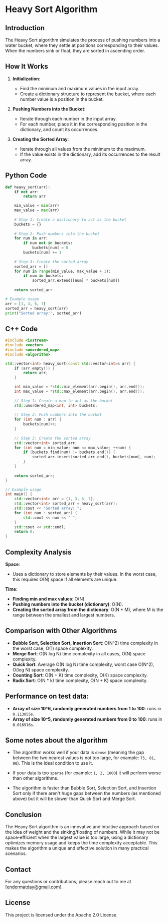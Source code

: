 # Heavy Sort Algorithm

## Introduction
The Heavy Sort algorithm simulates the process of pushing numbers into a water bucket, where they settle at positions corresponding to their values. When the numbers sink or float, they are sorted in ascending order.

## How It Works
1. **Initialization**:
   - Find the minimum and maximum values in the input array.
   - Create a dictionary structure to represent the bucket, where each number value is a position in the bucket.

2. **Pushing Numbers into the Bucket**:
   - Iterate through each number in the input array.
   - For each number, place it in the corresponding position in the dictionary, and count its occurrences.

3. **Creating the Sorted Array**:
   - Iterate through all values from the minimum to the maximum.
   - If the value exists in the dictionary, add its occurrences to the result array.

## Python Code

```python
def heavy_sort(arr):
    if not arr:
        return arr

    min_value = min(arr)
    max_value = max(arr)
    
    # Step 1: Create a dictionary to act as the bucket
    buckets = {}
    
    # Step 2: Push numbers into the bucket
    for num in arr:
        if num not in buckets:
            buckets[num] = 0
        buckets[num] += 1
    
    # Step 3: Create the sorted array
    sorted_arr = []
    for num in range(min_value, max_value + 1):
        if num in buckets:
            sorted_arr.extend([num] * buckets[num])
    
    return sorted_arr

# Example usage
arr = [1, 3, 6, 7]
sorted_arr = heavy_sort(arr)
print("Sorted array:", sorted_arr)
```

## C++ Code
```cpp
#include <iostream>
#include <vector>
#include <unordered_map>
#include <algorithm>

std::vector<int> heavy_sort(const std::vector<int>& arr) {
    if (arr.empty()) {
        return arr;
    }

    int min_value = *std::min_element(arr.begin(), arr.end());
    int max_value = *std::max_element(arr.begin(), arr.end());
    
    // Step 1: Create a map to act as the bucket
    std::unordered_map<int, int> buckets;
    
    // Step 2: Push numbers into the bucket
    for (int num : arr) {
        buckets[num]++;
    }
    
    // Step 3: Create the sorted array
    std::vector<int> sorted_arr;
    for (int num = min_value; num <= max_value; ++num) {
        if (buckets.find(num) != buckets.end()) {
            sorted_arr.insert(sorted_arr.end(), buckets[num], num);
        }
    }
    
    return sorted_arr;
}

// Example usage
int main() {
    std::vector<int> arr = {1, 3, 6, 7};
    std::vector<int> sorted_arr = heavy_sort(arr);
    std::cout << "Sorted array: ";
    for (int num : sorted_arr) {
        std::cout << num << " ";
    }
    std::cout << std::endl;
    return 0;
}
```

## Complexity Analysis
**Space**:
- Uses a dictionary to store elements by their values. In the worst case, this requires O(N) space if all elements are unique.

**Time**:
- **Finding min and max values**: O(N).
- **Pushing numbers into the bucket (dictionary)**: O(N).
- **Creating the sorted array from the dictionary**: O(N + M), where M is the range between the smallest and largest numbers.

## Comparison with Other Algorithms
- **Bubble Sort, Selection Sort, Insertion Sort**: O(N^2) time complexity in the worst case, O(1) space complexity.
- **Merge Sort**: O(N log N) time complexity in all cases, O(N) space complexity.
- **Quick Sort**: Average O(N log N) time complexity, worst case O(N^2), O(log N) space complexity.
- **Counting Sort**: O(N + K) time complexity, O(K) space complexity.
- **Radix Sort**: O(N * k) time complexity, O(N + K) space complexity.

## Performance on test data:
- **Array of size 10^6, randomly generated numbers from 1 to 100**: runs in `0.113055s`.
- **Array of size 10^5, randomly generated numbers from 0 to 100**: runs in `0.016916s`.

## Some notes about the algorithm
- The algorithm works well if your data is `dense` (meaning the gap between the two nearest values ​​is not too large, for example: `75, 81, 90`). This is the ideal condition to use it.
+ If your data is too `sparse` (for example: `1, 2, 1000`) it will perform worse than other algorithms. 
- The algorithm is faster than Bubble Sort, Selection Sort, and Insertion Sort only if there aren't huge gaps between the numbers (as mentioned above) but it will be slower than Quick Sort and Merge Sort.

## Conclusion
The Heavy Sort algorithm is an innovative and intuitive approach based on the idea of weight and the sinking/floating of numbers. While it may not be space-efficient when the largest value is too large, using a dictionary optimizes memory usage and keeps the time complexity acceptable. This makes the algorithm a unique and effective solution in many practical scenarios.

## Contact
For any questions or contributions, please reach out to me at [endermatday@gmail.com].

## License
This project is licensed under the Apache 2.0 License.
